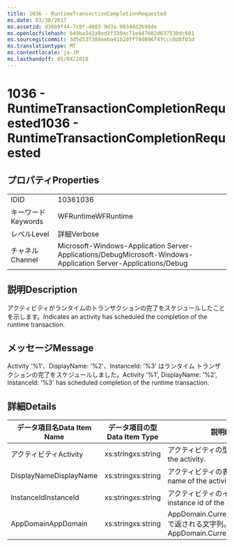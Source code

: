 ```yaml
---
title: 1036 - RuntimeTransactionCompletionRequested
ms.date: 03/30/2017
ms.assetid: d36b9f44-7c0f-4083-9d3a-9034dd2b98de
ms.openlocfilehash: 649ba542a9ed2f330ac71e447602d637530dc601
ms.sourcegitcommit: 3d5d33f384eeba41b2dff79d096f47ccc8d8f03d
ms.translationtype: MT
ms.contentlocale: ja-JP
ms.lasthandoff: 05/04/2018
---
```

# <a name="1036---runtimetransactioncompletionrequested"></a><span data-ttu-id="c9145-102">1036 - RuntimeTransactionCompletionRequested</span><span class="sxs-lookup"><span data-stu-id="c9145-102">1036 - RuntimeTransactionCompletionRequested</span></span>
## <a name="properties"></a><span data-ttu-id="c9145-103">プロパティ</span><span class="sxs-lookup"><span data-stu-id="c9145-103">Properties</span></span>  
  
|||  
|-|-|  
|<span data-ttu-id="c9145-104">ID</span><span class="sxs-lookup"><span data-stu-id="c9145-104">ID</span></span>|<span data-ttu-id="c9145-105">1036</span><span class="sxs-lookup"><span data-stu-id="c9145-105">1036</span></span>|  
|<span data-ttu-id="c9145-106">キーワード</span><span class="sxs-lookup"><span data-stu-id="c9145-106">Keywords</span></span>|<span data-ttu-id="c9145-107">WFRuntime</span><span class="sxs-lookup"><span data-stu-id="c9145-107">WFRuntime</span></span>|  
|<span data-ttu-id="c9145-108">レベル</span><span class="sxs-lookup"><span data-stu-id="c9145-108">Level</span></span>|<span data-ttu-id="c9145-109">詳細</span><span class="sxs-lookup"><span data-stu-id="c9145-109">Verbose</span></span>|  
|<span data-ttu-id="c9145-110">チャネル</span><span class="sxs-lookup"><span data-stu-id="c9145-110">Channel</span></span>|<span data-ttu-id="c9145-111">Microsoft-Windows-Application Server-Applications/Debug</span><span class="sxs-lookup"><span data-stu-id="c9145-111">Microsoft-Windows-Application Server-Applications/Debug</span></span>|  
  
## <a name="description"></a><span data-ttu-id="c9145-112">説明</span><span class="sxs-lookup"><span data-stu-id="c9145-112">Description</span></span>  
 <span data-ttu-id="c9145-113">アクティビティがランタイムのトランザクションの完了をスケジュールしたことを示します。</span><span class="sxs-lookup"><span data-stu-id="c9145-113">Indicates an activity has scheduled the completion of the runtime transaction.</span></span>  
  
## <a name="message"></a><span data-ttu-id="c9145-114">メッセージ</span><span class="sxs-lookup"><span data-stu-id="c9145-114">Message</span></span>  
 <span data-ttu-id="c9145-115">Activity '%1'、DisplayName: '%2'、InstanceId: '%3' はランタイム トランザクションの完了をスケジュールしました。</span><span class="sxs-lookup"><span data-stu-id="c9145-115">Activity '%1', DisplayName: '%2', InstanceId: '%3' has scheduled completion of the runtime transaction.</span></span>  
  
## <a name="details"></a><span data-ttu-id="c9145-116">詳細</span><span class="sxs-lookup"><span data-stu-id="c9145-116">Details</span></span>  
  
|<span data-ttu-id="c9145-117">データ項目名</span><span class="sxs-lookup"><span data-stu-id="c9145-117">Data Item Name</span></span>|<span data-ttu-id="c9145-118">データ項目の型</span><span class="sxs-lookup"><span data-stu-id="c9145-118">Data Item Type</span></span>|<span data-ttu-id="c9145-119">説明</span><span class="sxs-lookup"><span data-stu-id="c9145-119">Description</span></span>|  
|--------------------|--------------------|-----------------|  
|<span data-ttu-id="c9145-120">アクティビティ</span><span class="sxs-lookup"><span data-stu-id="c9145-120">Activity</span></span>|<span data-ttu-id="c9145-121">xs:string</span><span class="sxs-lookup"><span data-stu-id="c9145-121">xs:string</span></span>|<span data-ttu-id="c9145-122">アクティビティの型名。</span><span class="sxs-lookup"><span data-stu-id="c9145-122">The type name of the activity.</span></span>|  
|<span data-ttu-id="c9145-123">DisplayName</span><span class="sxs-lookup"><span data-stu-id="c9145-123">DisplayName</span></span>|<span data-ttu-id="c9145-124">xs:string</span><span class="sxs-lookup"><span data-stu-id="c9145-124">xs:string</span></span>|<span data-ttu-id="c9145-125">アクティビティの表示名。</span><span class="sxs-lookup"><span data-stu-id="c9145-125">The display name of the activity.</span></span>|  
|<span data-ttu-id="c9145-126">InstanceId</span><span class="sxs-lookup"><span data-stu-id="c9145-126">InstanceId</span></span>|<span data-ttu-id="c9145-127">xs:string</span><span class="sxs-lookup"><span data-stu-id="c9145-127">xs:string</span></span>|<span data-ttu-id="c9145-128">アクティビティのインスタンス ID。</span><span class="sxs-lookup"><span data-stu-id="c9145-128">The instance id of the activity.</span></span>|  
|<span data-ttu-id="c9145-129">AppDomain</span><span class="sxs-lookup"><span data-stu-id="c9145-129">AppDomain</span></span>|<span data-ttu-id="c9145-130">xs:string</span><span class="sxs-lookup"><span data-stu-id="c9145-130">xs:string</span></span>|<span data-ttu-id="c9145-131">AppDomain.CurrentDomain.FriendlyName で返される文字列。</span><span class="sxs-lookup"><span data-stu-id="c9145-131">The string returned by AppDomain.CurrentDomain.FriendlyName.</span></span>|

